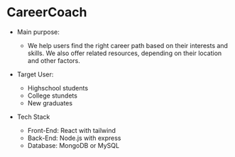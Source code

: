 # CareerCoach

- Main purpose:
    * We help users find the right career path based on their interests and skills. We also offer related resources, 
      depending on their location and other factors.

- Target User:
    * Highschool students
    * College stundets
    * New graduates


- Tech Stack
    * Front-End: React with tailwind
    * Back-End: Node.js with express
    * Database: MongoDB or MySQL

